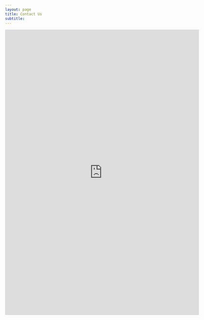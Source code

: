 ```yaml
---
layout: page
title: Contact Us
subtitle:
---
```

<p align="center">
    <iframe src="https://docs.google.com/forms/d/e/1FAIpQLScdwiHUpMwEc4DRSE9hunrBmB-ibSupWhkgw9P4y6zuIYXTcg/viewform?embedded=true" width="640" height="942" frameborder="0" marginheight="0" marginwidth="0">Loading…</iframe> 
</p>
      
      
